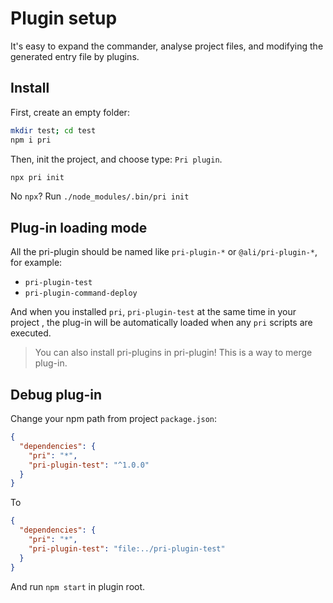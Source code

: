 # Plugin setup

It's easy to expand the commander, analyse project files, and modifying the generated entry file by plugins.

## Install

First, create an empty folder:

```bash
mkdir test; cd test
npm i pri
```

Then, init the project, and choose type: `Pri plugin`.

```bash
npx pri init
```

No `npx`? Run `./node_modules/.bin/pri init`

## Plug-in loading mode

All the pri-plugin should be named like `pri-plugin-*` or `@ali/pri-plugin-*`, for example:

- `pri-plugin-test`
- `pri-plugin-command-deploy`

And when you installed `pri`, `pri-plugin-test` at the same time in your project , the plug-in will be automatically loaded when any `pri` scripts are executed.

> You can also install pri-plugins in pri-plugin! This is a way to merge plug-in.

## Debug plug-in

Change your npm path from project `package.json`:

```json
{
  "dependencies": {
    "pri": "*",
    "pri-plugin-test": "^1.0.0"
  }
}
```

To

```json
{
  "dependencies": {
    "pri": "*",
    "pri-plugin-test": "file:../pri-plugin-test"
  }
}
```

And run `npm start` in plugin root.
